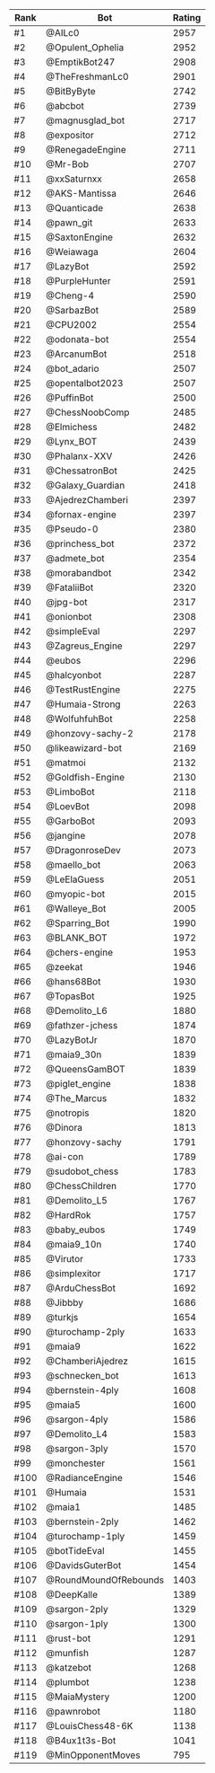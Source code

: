Rank|Bot|Rating
---|---|---
#1|@AILc0|2957
#2|@Opulent_Ophelia|2952
#3|@EmptikBot247|2908
#4|@TheFreshmanLc0|2901
#5|@BitByByte|2742
#6|@abcbot|2739
#7|@magnusglad_bot|2717
#8|@expositor|2712
#9|@RenegadeEngine|2711
#10|@Mr-Bob|2707
#11|@xxSaturnxx|2658
#12|@AKS-Mantissa|2646
#13|@Quanticade|2638
#14|@pawn_git|2633
#15|@SaxtonEngine|2632
#16|@Weiawaga|2604
#17|@LazyBot|2592
#18|@PurpleHunter|2591
#19|@Cheng-4|2590
#20|@SarbazBot|2589
#21|@CPU2002|2554
#22|@odonata-bot|2554
#23|@ArcanumBot|2518
#24|@bot_adario|2507
#25|@opentalbot2023|2507
#26|@PuffinBot|2500
#27|@ChessNoobComp|2485
#28|@Elmichess|2482
#29|@Lynx_BOT|2439
#30|@Phalanx-XXV|2426
#31|@ChessatronBot|2425
#32|@Galaxy_Guardian|2418
#33|@AjedrezChamberi|2397
#34|@fornax-engine|2397
#35|@Pseudo-0|2380
#36|@princhess_bot|2372
#37|@admete_bot|2354
#38|@morabandbot|2342
#39|@FataliiBot|2320
#40|@jpg-bot|2317
#41|@onionbot|2308
#42|@simpleEval|2297
#43|@Zagreus_Engine|2297
#44|@eubos|2296
#45|@halcyonbot|2287
#46|@TestRustEngine|2275
#47|@Humaia-Strong|2263
#48|@WolfuhfuhBot|2258
#49|@honzovy-sachy-2|2178
#50|@likeawizard-bot|2169
#51|@matmoi|2132
#52|@Goldfish-Engine|2130
#53|@LimboBot|2118
#54|@LoevBot|2098
#55|@GarboBot|2093
#56|@jangine|2078
#57|@DragonroseDev|2073
#58|@maello_bot|2063
#59|@LeElaGuess|2051
#60|@myopic-bot|2015
#61|@Walleye_Bot|2005
#62|@Sparring_Bot|1990
#63|@BLANK_BOT|1972
#64|@chers-engine|1953
#65|@zeekat|1946
#66|@hans68Bot|1930
#67|@TopasBot|1925
#68|@Demolito_L6|1880
#69|@fathzer-jchess|1874
#70|@LazyBotJr|1870
#71|@maia9_30n|1839
#72|@QueensGamBOT|1839
#73|@piglet_engine|1838
#74|@The_Marcus|1832
#75|@notropis|1820
#76|@Dinora|1813
#77|@honzovy-sachy|1791
#78|@ai-con|1789
#79|@sudobot_chess|1783
#80|@ChessChildren|1770
#81|@Demolito_L5|1767
#82|@HardRok|1757
#83|@baby_eubos|1749
#84|@maia9_10n|1740
#85|@Virutor|1733
#86|@simplexitor|1717
#87|@ArduChessBot|1692
#88|@Jibbby|1686
#89|@turkjs|1654
#90|@turochamp-2ply|1633
#91|@maia9|1622
#92|@ChamberiAjedrez|1615
#93|@schnecken_bot|1613
#94|@bernstein-4ply|1608
#95|@maia5|1600
#96|@sargon-4ply|1586
#97|@Demolito_L4|1583
#98|@sargon-3ply|1570
#99|@monchester|1561
#100|@RadianceEngine|1546
#101|@Humaia|1531
#102|@maia1|1485
#103|@bernstein-2ply|1462
#104|@turochamp-1ply|1459
#105|@botTideEval|1455
#106|@DavidsGuterBot|1454
#107|@RoundMoundOfRebounds|1403
#108|@DeepKalle|1389
#109|@sargon-2ply|1329
#110|@sargon-1ply|1300
#111|@rust-bot|1291
#112|@munfish|1287
#113|@katzebot|1268
#114|@plumbot|1238
#115|@MaiaMystery|1200
#116|@pawnrobot|1180
#117|@LouisChess48-6K|1138
#118|@B4ux1t3s-Bot|1041
#119|@MinOpponentMoves|795
